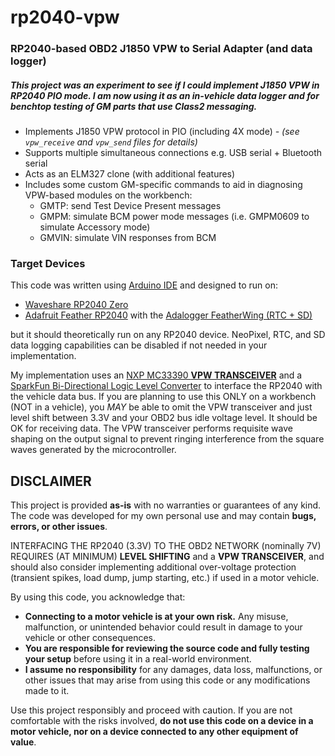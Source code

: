 # rp2040-vpw
### RP2040-based OBD2 J1850 VPW to Serial Adapter (and data logger)
##### This project was an experiment to see if I could implement J1850 VPW in RP2040 PIO mode.  I am now using it as an in-vehicle data logger and for benchtop testing of GM parts that use Class2 messaging.
- Implements J1850 VPW protocol in PIO (including 4X mode)
	*- (see `vpw_receive` and `vpw_send` files for details)*
- Supports multiple simultaneous connections e.g. USB serial + Bluetooth serial
- Acts as an ELM327 clone (with additional features)
- Includes some custom GM-specific commands to aid in diagnosing VPW-based modules on the workbench:
	- GMTP: send Test Device Present messages
	- GMPM: simulate BCM power mode messages (i.e. GMPM0609 to simulate Accessory mode)
	- GMVIN: simulate VIN responses from BCM

### Target Devices
This code was written using [Arduino IDE](https://www.arduino.cc/en/software) and designed to run on:
- [Waveshare RP2040 Zero](https://www.waveshare.com/wiki/RP2040-Zero)
- [Adafruit Feather RP2040](https://www.adafruit.com/product/4884) with the [Adalogger FeatherWing (RTC + SD)](https://www.adafruit.com/product/2922)

but it should theoretically run on any RP2040 device.  NeoPixel, RTC, and SD data logging capabilities can be disabled if not needed in your implementation.

My implementation uses an [NXP MC33390 **VPW TRANSCEIVER**](https://www.digikey.com/en/htmldatasheets/production/68114/0/0/1/mc33390) and a [SparkFun Bi-Directional Logic Level Converter](https://www.sparkfun.com/sparkfun-logic-level-converter-bi-directional.html) to interface the RP2040 with the vehicle data bus.  If you are planning to use this ONLY on a workbench (NOT in a vehicle), you *MAY* be able to omit the VPW transceiver and just level shift between 3.3V and your OBD2 bus idle voltage level.  It should be OK for receiving data.  The VPW transceiver performs requisite wave shaping on the output signal to prevent ringing interference from the square waves generated by the microcontroller.

## DISCLAIMER
This project is provided **as-is** with no warranties or guarantees of any kind. The code was developed for my own personal use and may contain **bugs, errors, or other issues**.

INTERFACING THE RP2040 (3.3V) TO THE OBD2 NETWORK (nominally 7V) REQUIRES (AT MINIMUM) **LEVEL SHIFTING** and a **VPW TRANSCEIVER**, and should also consider implementing additional over-voltage protection (transient spikes, load dump, jump starting, etc.) if used in a motor vehicle.

By using this code, you acknowledge that:

-   **Connecting to a motor vehicle is at your own risk.** Any misuse, malfunction, or unintended behavior could result in damage to your vehicle or other consequences.
-   **You are responsible for reviewing the source code and fully testing your setup** before using it in a real-world environment.
-   **I assume no responsibility** for any damages, data loss, malfunctions, or other issues that may arise from using this code or any modifications made to it.

Use this project responsibly and proceed with caution. If you are not comfortable with the risks involved, **do not use this code on a device in a motor vehicle, nor on a device connected to any other equipment of value**.
